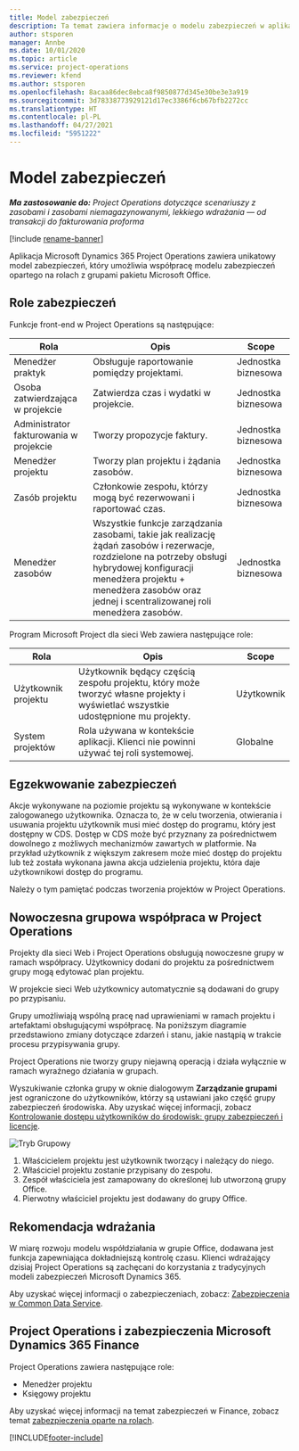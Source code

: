 ```yaml
---
title: Model zabezpieczeń
description: Ta temat zawiera informacje o modelu zabezpieczeń w aplikacji Dynamics 365 Project Operations.
author: stsporen
manager: Annbe
ms.date: 10/01/2020
ms.topic: article
ms.service: project-operations
ms.reviewer: kfend
ms.author: stsporen
ms.openlocfilehash: 8acaa86dec8ebca8f9850877d345e30be3e3a919
ms.sourcegitcommit: 3d78338773929121d17ec3386f6cb67bfb2272cc
ms.translationtype: HT
ms.contentlocale: pl-PL
ms.lasthandoff: 04/27/2021
ms.locfileid: "5951222"
---
```

# <a name="security-model"></a>Model zabezpieczeń

_**Ma zastosowanie do:** Project Operations dotyczące scenariuszy z zasobami i zasobami niemagazynowanymi, lekkiego wdrażania — od transakcji do fakturowania proforma_

[!include [rename-banner](~/includes/cc-data-platform-banner.md)]

Aplikacja Microsoft Dynamics 365 Project Operations zawiera unikatowy model zabezpieczeń, który umożliwia współpracę modelu zabezpieczeń opartego na rolach z grupami pakietu Microsoft Office. 


## <a name="security-roles"></a>Role zabezpieczeń
Funkcje front-end w Project Operations są następujące:

| Rola                          | Opis                                                                                                                                                                 | Scope |
|-------------------------------|-----------------------------------------------------------------------------------------------------------------------------------------------------------------------------|------|
| Menedżer praktyk              | Obsługuje raportowanie pomiędzy projektami.                                                                                                            | Jednostka biznesowa              |
| Osoba zatwierdzająca w projekcie              | Zatwierdza czas i wydatki w projekcie.                                                                                                                              | Jednostka biznesowa |
| Administrator fakturowania w projekcie | Tworzy propozycje faktury.                                                                                                                                                 | Jednostka biznesowa |
| Menedżer projektu               | Tworzy plan projektu i żądania zasobów.                                                                                                                              | Jednostka biznesowa |
| Zasób projektu              | Członkowie zespołu, którzy mogą być rezerwowani i raportować czas.                                                                                                          | Jednostka biznesowa|
| Menedżer zasobów              | Wszystkie funkcje zarządzania zasobami, takie jak realizację żądań zasobów i rezerwacje, rozdzielone na potrzeby obsługi hybrydowej konfiguracji menedżera projektu + menedżera zasobów oraz jednej i scentralizowanej roli menedżera zasobów. | Jednostka biznesowa |


Program Microsoft Project dla sieci Web zawiera następujące role:

| Rola           | Opis                                                                                                        | Scope  |
|----------------|--------------------------------------------------------------------------------------------------------------------|--------|
| Użytkownik projektu   | Użytkownik będący częścią zespołu projektu, który może tworzyć własne projekty i wyświetlać wszystkie udostępnione mu projekty. | Użytkownik   |
| System projektów | Rola używana w kontekście aplikacji. Klienci nie powinni używać tej roli systemowej.                                    | Globalne |

## <a name="security-enforcement"></a>Egzekwowanie zabezpieczeń
Akcje wykonywane na poziomie projektu są wykonywane w kontekście zalogowanego użytkownika. Oznacza to, że w celu tworzenia, otwierania i usuwania projektu użytkownik musi mieć dostęp do programu, który jest dostępny w CDS. Dostęp w CDS może być przyznany za pośrednictwem dowolnego z możliwych mechanizmów zawartych w platformie. Na przykład użytkownik z większym zakresem może mieć dostęp do projektu lub też została wykonana jawna akcja udzielenia projektu, która daje użytkownikowi dostęp do programu.

Należy o tym pamiętać podczas tworzenia projektów w Project Operations.

## <a name="modern-group-collaboration-with-project-operations"></a>Nowoczesna grupowa współpraca w Project Operations
Projekty dla sieci Web i Project Operations obsługują nowoczesne grupy w ramach współpracy. Użytkownicy dodani do projektu za pośrednictwem grupy mogą edytować plan projektu.

W projekcie sieci Web użytkownicy automatycznie są dodawani do grupy po przypisaniu.

Grupy umożliwiają wspólną pracę nad uprawieniami w ramach projektu i artefaktami obsługującymi współpracę. Na poniższym diagramie przedstawiono zmiany dotyczące zdarzeń i stanu, jakie nastąpią w trakcie procesu przypisywania grupy.

Project Operations nie tworzy grupy niejawną operacją i działa wyłącznie w ramach wyraźnego działania w grupach.

Wyszukiwanie członka grupy w oknie dialogowym **Zarządzanie grupami** jest ograniczone do użytkowników, którzy są ustawiani jako część grupy zabezpieczeń środowiska. Aby uzyskać więcej informacji, zobacz [Kontrolowanie dostępu użytkowników do środowisk: grupy zabezpieczeń i licencje](/power-platform/admin/control-user-access).

![Tryb Grupowy](./media/groupsmode.png)

1. Właścicielem projektu jest użytkownik tworzący i należący do niego.
2. Właściciel projektu zostanie przypisany do zespołu.
3. Zespół właściciela jest zamapowany do określonej lub utworzoną grupy Office.
4. Pierwotny właściciel projektu jest dodawany do grupy Office.

## <a name="deployment-recommendation"></a>Rekomendacja wdrażania
W miarę rozwoju modelu współdziałania w grupie Office, dodawana jest funkcja zapewniająca dokładniejszą kontrolę czasu. Klienci wdrażający dzisiaj Project Operations są zachęcani do korzystania z tradycyjnych modeli zabezpieczeń Microsoft Dynamics 365.

Aby uzyskać więcej informacji o zabezpieczeniach, zobacz: [Zabezpieczenia w Common Data Service](/power-platform/admin/wp-security).

## <a name="project-operations-and-microsoft-dynamics-365-finance-security"></a>Project Operations i zabezpieczenia Microsoft Dynamics 365 Finance
Project Operations zawiera następujące role:

- Menedżer projektu
- Księgowy projektu

Aby uzyskać więcej informacji na temat zabezpieczeń w Finance, zobacz temat [zabezpieczenia oparte na rolach](/dynamics365/fin-ops-core/dev-itpro/sysadmin/role-based-security).




[!INCLUDE[footer-include](../includes/footer-banner.md)]